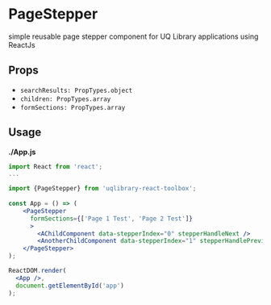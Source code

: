 # PageStepper

simple reusable page stepper component for UQ Library applications using ReactJs

## Props
- `searchResults: PropTypes.object`
- `children: PropTypes.array`
- `formSections: PropTypes.array`

## Usage

**./App.js**
```jsx
import React from 'react';
...

import {PageStepper} from 'uqlibrary-react-toolbox';
        
const App = () => (
    <PageStepper 
      formSections={['Page 1 Test', 'Page 2 Test']}
      >
        <AChildComponent data-stepperIndex="0" stepperHandleNext />
        <AnotherChildComponent data-stepperIndex="1" stepperHandlePrevious stepperOnsubmit />
    </PageStepper>
);

ReactDOM.render(
  <App />,
  document.getElementById('app')
);
```

